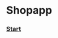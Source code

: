 # Shopapp
<!-- ###[]('') -->

### [Start]('https://github.com/codewithrafiq/flutter_shopApp/commit/aae74e0addc9fae950693f04a6d762db7aa6fab5)

